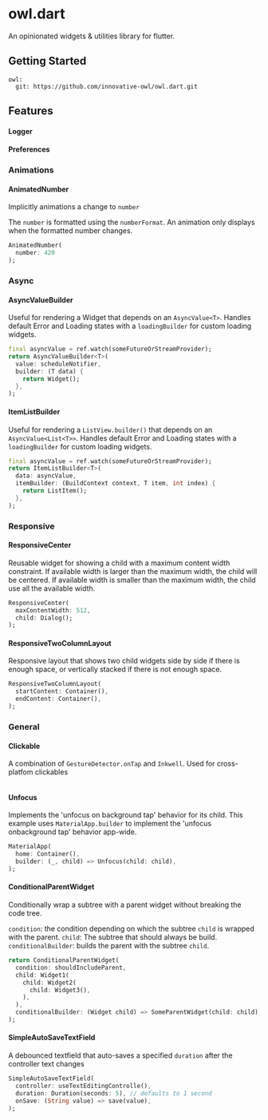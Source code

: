 # owl.dart

An opinionated widgets & utilities library for flutter.

## Getting Started

```
owl:
  git: https://github.com/innovative-owl/owl.dart.git
```

## Features

#### Logger

#### Preferences

### Animations

#### AnimatedNumber

Implicitly animations a change to `number`

The `number` is formatted using the `numberFormat`. An animation only
displays when the formatted number changes.

```dart
AnimatedNumber(
  number: 420
);
```

### Async

#### AsyncValueBuilder

Useful for rendering a Widget that depends on an `AsyncValue<T>`.
Handles default Error and Loading states with a `loadingBuilder` for custom loading widgets.

```dart
final asyncValue = ref.watch(someFutureOrStreamProvider);
return AsyncValueBuilder<T>(
  value: scheduleNotifier,
  builder: (T data) {
    return Widget();
  },
);
```

#### ItemListBuilder

Useful for rendering a `ListView.builder()` that depends on an `AsyncValue<List<T>>`.
Handles default Error and Loading states with a `loadingBuilder` for custom loading widgets.

```dart
final asyncValue = ref.watch(someFutureOrStreamProvider);
return ItemListBuilder<T>(
  data: asyncValue,
  itemBuilder: (BuildContext context, T item, int index) {
    return ListItem();
  },
);
```

### Responsive

#### ResponsiveCenter

Reusable widget for showing a child with a maximum content width constraint.
If available width is larger than the maximum width, the child will be
centered.
If available width is smaller than the maximum width, the child use all the
available width.

```dart
ResponsiveCenter(
  maxContentWidth: 512,
  child: Dialog();
);
```

#### ResponsiveTwoColumnLayout

Responsive layout that shows two child widgets side by side if there is
enough space, or vertically stacked if there is not enough space.

```dart
ResponsiveTwoColumnLayout(
  startContent: Container(),
  endContent: Container(),
);
```

### General

#### Clickable

A combination of `GestureDetector.onTap` and `Inkwell`.
Used for cross-platfom clickables

```dart

```

#### Unfocus

Implements the 'unfocus on background tap' behavior for its child.
This example uses `MaterialApp.builder` to implement the 'unfocus onbackground tap' behavior app-wide.

```dart
MaterialApp(
  home: Container(),
  builder: (_, child) => Unfocus(child: child),
);
```

#### ConditionalParentWidget

Conditionally wrap a subtree with a parent widget without breaking the code tree.

`condition`: the condition depending on which the subtree `child` is wrapped with the parent.
`child`: The subtree that should always be build.
`conditionalBuilder`: builds the parent with the subtree `child`.

```dart
return ConditionalParentWidget(
  condition: shouldIncludeParent,
  child: Widget1(
    child: Widget2(
      child: Widget3(),
    ),
  ),
  conditionalBuilder: (Widget child) => SomeParentWidget(child: child),
);
```

#### SimpleAutoSaveTextField

A debounced textfield that auto-saves a specified `duration` after the controller text changes

```dart
SimpleAutoSaveTextField(
  controller: useTextEditingControlle(),
  duration: Duration(seconds: 5), // defaults to 1 second
  onSave: (String value) => save(value),
);
```
